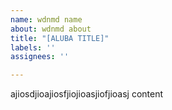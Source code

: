 ```yaml
---
name: wdnmd name
about: wdnmd about
title: "[ALUBA TITLE]"
labels: ''
assignees: ''

---
```


ajiosdjioajiosfjiojioasjiofjioasj content
